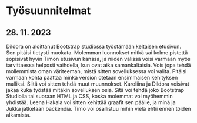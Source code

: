 # Työsuunnitelmat

## 28. 11. 2023
Dildora on aloittanut Bootstrap studiossa työstämään keltaisen etusivun. Sen pitäisi tietysti muokata. 
Molemman luonnokset mitkä sai kolme pistettä sopisivat hyvin Timon etusivun kanssa, ja niiden välissä voisi varmaan myös tarvittaessa helposti vaihdella, kun ovat aika samankaltaisia. 
Vois jopa tehdä mollemmista oman väriteeman, mistä sitten sovelluksessa voi valita. 
Pitäisi varmaan kohta päättää minkä version otetaan ensimmäisen kehityksen malliksi. Siitä voi sitten tehdä muut muunnokset.
Karoliina ja Dildora voisivat jakaa kuka työstää mitäkin sovelluksen osia. Sitä voi tehdä joko Bootstrap Studiolla tai suoraan HTML ja CSS, koska molemmat voi myöhemmin yhdistää.
Leena Hakala voi sitten kehittää graafit sen päälle, ja minä ja Jukka jatketaan backendia. 
Timo voi osallistuu mihin vielä ehtii ennen töiden alkamista.


 
